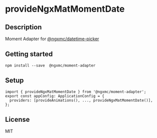 # provideNgxMatMomentDate

## Description

Moment Adapter for [@ngxmc/datetime-picker](https://www.npmjs.com/package/@ngxmc/datetime-picker)

## Getting started

```
npm install --save  @ngxmc/moment-adapter
```

## Setup

```
import { provideNgxMatMomentDate } from '@ngxmc/moment-adapter';
export const appConfig: ApplicationConfig = {
  providers: [provideAnimations(), ..., provideNgxMatMomentDate()],
};
```

## License

MIT
